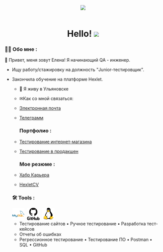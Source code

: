<div id="header" align="center">
  <img src="https://media.giphy.com/media/Q2T7BXRiDFPJcPoA7Z/giphy.gif" width="150"/>
</div>

<div id="header" align="center">
<img src="https://komarev.com/ghpvc/?username=ElenaSimanina&style=flat-square&color=blue" alt=""/>
</div>

<div id="header" align="center">
<h1>
  Hello!
  <img src="https://media.giphy.com/media/hvRJCLFzcasrR4ia7z/giphy.gif" width="30px"/>
</h1>
</div>

 

### :woman_technologist: Обо мне :

 👋 Привет, меня зовут Елена! Я начинающий QA - инженер.
 
- Ищу работу/стажировку на должность "Junior-тестировщик".
- Закончила обучение на платформе Hexlet.
  - 🏡 Я живу в Ульяновске
  - ✉Как со мной связаться:
  - [Электронная почта](elenasimanina1978@gmail.com)
  - [Телеграмм](https://t.me/jjjKlepajjj)
 
    ### Портфолио :
   -  [Тестирование интернет-магазина](https://github.com/ElenaSimanina/qa-engineer-project-84)
   -  [Тестирование в  продакшен](https://github.com/ElenaSimanina/qa-engineer-project-85)
 
      ### Мое резюме :
   - [Хабр Карьера](https://career.habr.com/elenasimanina)
   - [HexletCV](https://cv.hexlet.io/ru/resumes/2902)
    ### :hammer_and_wrench:  Tools :
    <div>
  <img src="https://github.com/devicons/devicon/blob/master/icons/mysql/mysql-original-wordmark.svg" title="MySQL"  alt="MySQL" width="40" height="40"/>&nbsp;
  <img src="https://github.com/devicons/devicon/blob/master/icons/github/github-original-wordmark.svg" title="GitHub"  alt="GitHub" width="40" height="40"/>&nbsp;
  <img src="https://github.com/devicons/devicon/blob/master/icons/linux/linux-original.svg"  width="40" height="40"/>&nbsp;
   </div>
   
   * Тестирование сайтов 
   • Ручное тестирование 
   • Разработка тест-кейсов
   * Отчеты об ошибках
   * Регрессионное тестирование
   • Тестирование ПО 
   • Postman 
   • SQL 
   • GitHub
  

